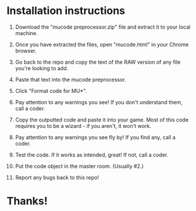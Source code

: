 # Installation instructions

1. Download the "mucode preprocessor.zip" file and extract it to your local machine.

2. Once you have extracted the files, open "mucode.html" in your Chrome browser.

3. Go back to the repo and copy the text of the RAW version of any file you're looking to add.

4. Paste that text into the mucode preprocessor.

5. Click "Format code for MU*".

6. Pay attention to any warnings you see! If you don't understand them, call a coder.

7. Copy the outputted code and paste it into your game. Most of this code requires you to be a wizard - if you aren't, it won't work.

8. Pay attention to any warnings you see fly by! If you find any, call a coder.

9. Test the code. If it works as intended, great! If not, call a coder.

10. Put the code object in the master room. (Usually #2.)

11. Report any bugs back to this repo!

# Thanks!